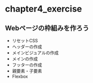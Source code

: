 # chapter4_exercise

## Webページの枠組みを作ろう

* リセットCSS
* ヘッダーの作成
* メインビジュアルの作成
* メインの作成
* フッターの作成
* 親要素・子要素
* Flexbox

